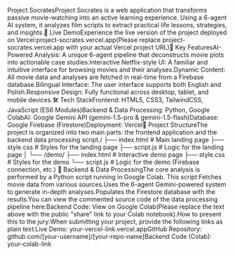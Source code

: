 Project SocratesProject Socrates is a web application that transforms passive movie-watching into an active learning experience. Using a 6-agent AI system, it analyzes film scripts to extract practical life lessons, strategies, and insights.🚀 Live DemoExperience the live version of the project deployed on Vercel:project-socrates.vercel.app(Please replace project-socrates.vercel.app with your actual Vercel project URL)🌟 Key FeaturesAI-Powered Analysis: A unique 6-agent pipeline that deconstructs movie plots into actionable case studies.Interactive Netflix-style UI: A familiar and intuitive interface for browsing movies and their analyses.Dynamic Content: All movie data and analyses are fetched in real-time from a Firebase database.Bilingual Interface: The user interface supports both English and Polish.Responsive Design: Fully functional across desktop, tablet, and mobile devices.🛠️ Tech StackFrontend: HTML5, CSS3, TailwindCSS, JavaScript (ES6 Modules)Backend & Data Processing: Python, Google ColabAI: Google Gemini API (gemini-1.5-pro & gemini-1.5-flash)Database: Google Firebase (Firestore)Deployment: Vercel📂 Project StructureThe project is organized into two main parts: the frontend application and the backend data processing script./
├── index.html          # Main landing page
├── style.css           # Styles for the landing page
├── script.js           # Logic for the landing page
│
└── /demo/
    ├── index.html      # Interactive demo page
    ├── style.css       # Styles for the demo
    └── script.js       # Logic for the demo (Firebase connection, etc.)
🧠 Backend & Data ProcessingThe core analysis is performed by a Python script running in Google Colab. This script:Fetches movie data from various sources.Uses the 6-agent Gemini-powered system to generate in-depth analyses.Populates the Firestore database with the results.You can view the commented source code of the data processing pipeline here:Backend Code: View on Google Colab(Please replace the text above with the public "share" link to your Colab notebook).How to present this to the jury:When submitting your project, provide the following links as plain text:Live Demo: your-vercel-link.vercel.appGitHub Repository: github.com/[your-username]/[your-repo-name]Backend Code (Colab): your-colab-link
